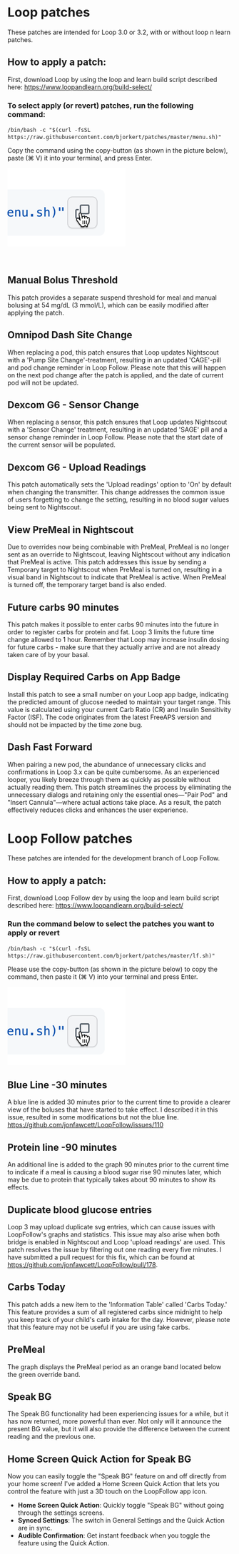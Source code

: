 # Loop patches
These patches are intended for Loop 3.0 or 3.2, with or without loop n learn patches.

## How to apply a patch:
First, download Loop by using the loop and learn build script described here: https://www.loopandlearn.org/build-select/

### To select apply (or revert) patches, run the following command:
```console
/bin/bash -c "$(curl -fsSL https://raw.githubusercontent.com/bjorkert/patches/master/menu.sh)"
```
Copy the command using the copy-button (as shown in the picture below), paste (⌘ V) it into your terminal, and press Enter.
 
![Loop](img/copy_command.png)

&nbsp;

## Manual Bolus Threshold
This patch provides a separate suspend threshold for meal and manual bolusing at 54 mg/dL (3 mmol/L), which can be easily modified after applying the patch.
&nbsp;
## Omnipod Dash Site Change
When replacing a pod, this patch ensures that Loop updates Nightscout with a 'Pump Site Change'-treatment, resulting in an updated 'CAGE'-pill and pod change reminder in Loop Follow. Please note that this will happen on the next pod change after the patch is applied, and the date of current pod will not be updated.
&nbsp;
## Dexcom G6 - Sensor Change
When replacing a sensor, this patch ensures that Loop updates Nightscout with a 'Sensor Change' treatment, resulting in an updated 'SAGE' pill and a sensor change reminder in Loop Follow. Please note that the start date of the current sensor will be populated.
&nbsp;
## Dexcom G6 - Upload Readings
This patch automatically sets the 'Upload readings' option to 'On' by default when changing the transmitter. This change addresses the common issue of users forgetting to change the setting, resulting in no blood sugar values being sent to Nightscout.
&nbsp;
## View PreMeal in Nightscout
Due to overrides now being combinable with PreMeal, PreMeal is no longer sent as an override to Nightscout, leaving Nightscout without any indication that PreMeal is active. This patch addresses this issue by sending a Temporary target to Nightscout when PreMeal is turned on, resulting in a visual band in Nightscout to indicate that PreMeal is active. When PreMeal is turned off, the temporary target band is also ended.
&nbsp;
## Future carbs 90 minutes
This patch makes it possible to enter carbs 90 minutes into the future in order to register carbs for protein and fat. Loop 3 limits the future time change allowed to 1 hour. Remember that Loop may increase insulin dosing for future carbs - make sure that they actually arrive and are not already taken care of by your basal.
&nbsp;
## Display Required Carbs on App Badge
Install this patch to see a small number on your Loop app badge, indicating the predicted amount of glucose needed to maintain your target range. This value is calculated using your current Carb Ratio (CR) and Insulin Sensitivity Factor (ISF). The code originates from the latest FreeAPS version and should not be impacted by the time zone bug.
&nbsp;
## Dash Fast Forward
When pairing a new pod, the abundance of unnecessary clicks and confirmations in Loop 3.x can be quite cumbersome. As an experienced looper, you likely breeze through them as quickly as possible without actually reading them. This patch streamlines the process by eliminating the unnecessary dialogs and retaining only the essential ones—"Pair Pod" and "Insert Cannula"—where actual actions take place. As a result, the patch effectively reduces clicks and enhances the user experience.
&nbsp;
&nbsp;
# Loop Follow patches
These patches are intended for the development branch of Loop Follow.
## How to apply a patch:
First, download Loop Follow dev by using the loop and learn build script described here: https://www.loopandlearn.org/build-select/
### Run the command below to select the patches you want to apply or revert
```console
/bin/bash -c "$(curl -fsSL https://raw.githubusercontent.com/bjorkert/patches/master/lf.sh)"
```
Please use the copy-button (as shown in the picture below) to copy the command, then paste it (⌘ V) into your terminal and press Enter.

![Loop](img/copy_command.png)

## Blue Line -30 minutes
A blue line is added 30 minutes prior to the current time to provide a clearer view of the boluses that have started to take effect.
I described it in this issue, resulted in some modifications but not the blue line. https://github.com/jonfawcett/LoopFollow/issues/110
&nbsp;
## Protein line -90 minutes
An additional line is added to the graph 90 minutes prior to the current time to indicate if a meal is causing a blood sugar rise 90 minutes later, which may be due to protein that typically takes about 90 minutes to show its effects.
&nbsp;
## Duplicate blood glucose entries
Loop 3 may upload duplicate svg entries, which can cause issues with LoopFollow's graphs and statistics. This issue may also arise when both bridge is enabled in Nightscout and Loop 'upload readings' are used. This patch resolves the issue by filtering out one reading every five minutes. I have submitted a pull request for this fix, which can be found at https://github.com/jonfawcett/LoopFollow/pull/178.
&nbsp;
## Carbs Today
This patch adds a new item to the 'Information Table' called 'Carbs Today.' This feature provides a sum of all registered carbs since midnight to help you keep track of your child's carb intake for the day. However, please note that this feature may not be useful if you are using fake carbs.
&nbsp;
## PreMeal
The graph displays the PreMeal period as an orange band located below the green override band.
&nbsp;
## Speak BG
The Speak BG functionality had been experiencing issues for a while, but it has now returned, more powerful than ever. Not only will it announce the present BG value, but it will also provide the difference between the current reading and the previous one.
&nbsp;
## Home Screen Quick Action for Speak BG
Now you can easily toggle the "Speak BG" feature on and off directly from your home screen! I've added a Home Screen Quick Action that lets you control the feature with just a 3D touch on the LoopFollow app icon.
- **Home Screen Quick Action**: Quickly toggle "Speak BG" without going through the settings screens.
- **Synced Settings**: The switch in General Settings and the Quick Action are in sync.
- **Audible Confirmation**: Get instant feedback when you toggle the feature using the Quick Action.
